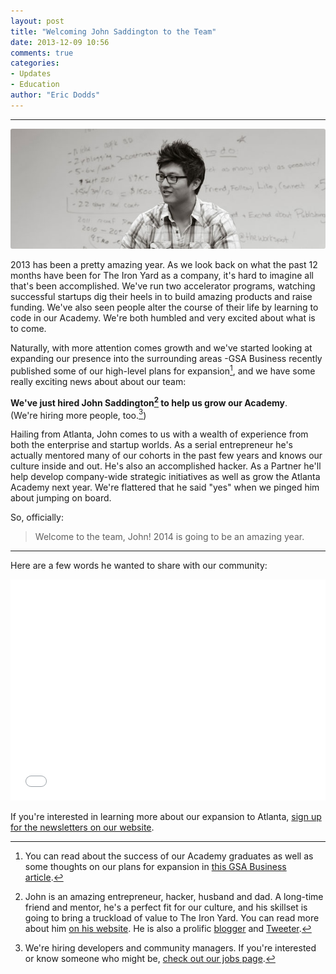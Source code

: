 ```yaml
---
layout: post
title: "Welcoming John Saddington to the Team"
date: 2013-12-09 10:56
comments: true
categories: 
- Updates
- Education
author: "Eric Dodds"
---
```

---

<img src="/images/blog/2013/12/12.9.13/john-saddington-welcome.jpg" style="border-radius: 3px;">

2013 has been a pretty amazing year. As we look back on what the past 12 months have been for The Iron Yard as a company, it's hard to imagine all that's been accomplished. We've run two accelerator programs, watching successful startups dig their heels in to build amazing products and raise funding. We've also seen people alter the course of their life by learning to code in our Academy. We're both humbled and very excited about what is to come.

<!-- more -->

Naturally, with more attention comes growth and we've started looking at expanding our presence into the surrounding areas -GSA Business recently published some of our high-level plans for expansion[^1], and we have some really exciting news about about our team: 

**We've just hired John Saddington[^2] to help us grow our Academy**.  
(We're hiring more people, too.[^3])

Hailing from Atlanta, John comes to us with a wealth of experience from both the enterprise and startup worlds. As a serial entrepreneur he's actually mentored many of our cohorts in the past few years and knows our culture inside and out. He's also an accomplished hacker. As a Partner he'll help develop company-wide strategic initiatives as well as grow the Atlanta Academy next year. We're flattered that he said "yes" when we pinged him about jumping on board. 

So, officially:

> Welcome to the team, John! 2014 is going to be an amazing year. 

---

Here are a few words he wanted to share with our community: 

<iframe width="630" height="354" style="max-width: 100%;" src="//www.youtube.com/embed/tAk_FtJh6Lc" frameborder="0" allowfullscreen></iframe>

If you're interested in learning more about our expansion to Atlanta, [sign up for the newsletters on our website](http://theironyard.com/locations/atlanta/). 

[^1]: You can read about the success of our Academy graduates as well as some thoughts on our plans for expansion in [this GSA Business article](http://gsabusiness.com/news/49715-iron-yard-to-expand-code-school?rss=0). 

[^2]: John is an amazing entrepreneur, hacker, husband and dad. A long-time friend and mentor, he's a perfect fit for our culture, and his skillset is going to bring a truckload of value to The Iron Yard. You can read more about him [on his website](http://john.do/about/). He is also a prolific [blogger](http://john.do) and [Tweeter](http://twitter.com/saddington).

[^3]: We're hiring developers and community managers. If you're interested or know someone who might be, [check out our jobs page](http://theironyard.com/jobs). 
